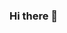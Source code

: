 ### Hi there 👋

<!--
[![Anurag's GitHub stats](https://github-readme-stats.vercel.app/api?username=alexistb2904)](https://github.com/anuraghazra/github-readme-stats)
-->
